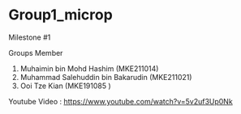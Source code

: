 # Group1_microp

Milestone #1

Groups Member

1. Muhaimin bin Mohd Hashim (MKE211014)
2. Muhammad Salehuddin bin Bakarudin (MKE211021)
3. Ooi Tze Kian (MKE191085 )

Youtube Video : https://www.youtube.com/watch?v=5v2uf3Up0Nk
